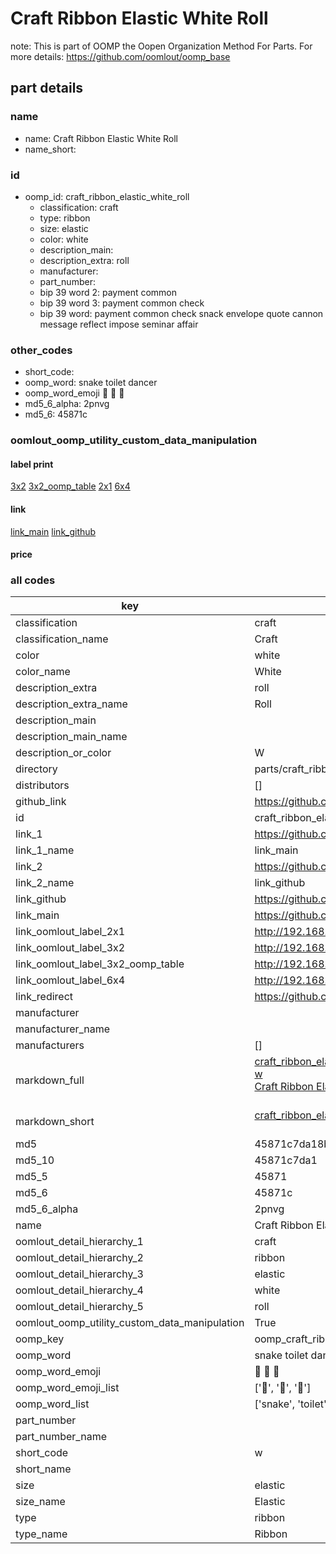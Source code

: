 # Craft Ribbon Elastic White Roll  

note: This is part of OOMP the Oopen Organization Method For Parts. For more details: https://github.com/oomlout/oomp_base

##  part details
  







### name
* name: Craft Ribbon Elastic White Roll
* name_short: 
### id
* oomp_id: craft_ribbon_elastic_white_roll
  * classification: craft
  * type: ribbon
  * size: elastic
  * color: white
  * description_main: 
  * description_extra: roll
  * manufacturer: 
  * part_number: 
  * bip 39 word 2: payment common
  * bip 39 word 3: payment common check
  * bip 39 word: payment common check snack envelope quote cannon message reflect impose seminar affair

### other_codes
* short_code: 
* oomp_word: snake toilet dancer
* oomp_word_emoji :snake: :toilet: :dancer:
* md5_6_alpha: 2pnvg
* md5_6: 45871c






### oomlout_oomp_utility_custom_data_manipulation
#### label print
[3x2](http://192.168.1.245:1112/?label=oomp%202pnvg)
[3x2_oomp_table](http://192.168.1.108:1112/?label=oomp%202pnvg)
[2x1](http://192.168.1.242:1112/?label=oomp%202pnvg)
[6x4](http://192.168.1.55:1112/?label=oomp%202pnvg)    

#### link

[link_main](https://github.com/oomlout/oomlout_oomp_version_1_messy/tree/main/parts/craft_ribbon_elastic_white_roll) [link_github](https://github.com/oomlout/oomlout_oomp_version_1_messy/tree/main/parts/craft_ribbon_elastic_white_roll)                             

#### price







### all codes 
| key | value |  
| --- | --- |  
| classification | craft |  
| classification_name | Craft |  
| color | white |  
| color_name | White |  
| description_extra | roll |  
| description_extra_name | Roll |  
| description_main |  |  
| description_main_name |  |  
| description_or_color | W  |  
| directory | parts/craft_ribbon_elastic_white_roll |  
| distributors | [] |  
| github_link | https://github.com/oomlout/oomlout_oomp_part_src/tree/main/parts/craft_ribbon_elastic_white_roll |  
| id | craft_ribbon_elastic_white_roll |  
| link_1 | https://github.com/oomlout/oomlout_oomp_version_1_messy/tree/main/parts/craft_ribbon_elastic_white_roll |  
| link_1_name | link_main |  
| link_2 | https://github.com/oomlout/oomlout_oomp_version_1_messy/tree/main/parts/craft_ribbon_elastic_white_roll |  
| link_2_name | link_github |  
| link_github | https://github.com/oomlout/oomlout_oomp_version_1_messy/tree/main/parts/craft_ribbon_elastic_white_roll |  
| link_main | https://github.com/oomlout/oomlout_oomp_version_1_messy/tree/main/parts/craft_ribbon_elastic_white_roll |  
| link_oomlout_label_2x1 | http://192.168.1.242:1112/?label=oomp%202pnvg |  
| link_oomlout_label_3x2 | http://192.168.1.245:1112/?label=oomp%202pnvg |  
| link_oomlout_label_3x2_oomp_table | http://192.168.1.108:1112/?label=oomp%202pnvg |  
| link_oomlout_label_6x4 | http://192.168.1.55:1112/?label=oomp%202pnvg |  
| link_redirect | https://github.com/oomlout/oomlout_oomp_version_1_messy/tree/main/parts/craft_ribbon_elastic_white_roll |  
| manufacturer |  |  
| manufacturer_name |  |  
| manufacturers | [] |  
| markdown_full | [craft_ribbon_elastic_white_roll](none)<br>[w](none)<br>[Craft Ribbon Elastic White Roll](none)<br><br> |  
| markdown_short | [craft_ribbon_elastic_white_roll](none)<br><br> |  
| md5 | 45871c7da18be42ec025ecd04e0b9d0d |  
| md5_10 | 45871c7da1 |  
| md5_5 | 45871 |  
| md5_6 | 45871c |  
| md5_6_alpha | 2pnvg |  
| name | Craft Ribbon Elastic White Roll |  
| oomlout_detail_hierarchy_1 | craft |  
| oomlout_detail_hierarchy_2 | ribbon |  
| oomlout_detail_hierarchy_3 | elastic |  
| oomlout_detail_hierarchy_4 | white |  
| oomlout_detail_hierarchy_5 | roll |  
| oomlout_oomp_utility_custom_data_manipulation | True |  
| oomp_key | oomp_craft_ribbon_elastic_white_roll |  
| oomp_word | snake toilet dancer |  
| oomp_word_emoji | :snake: :toilet: :dancer: |  
| oomp_word_emoji_list | [':snake:', ':toilet:', ':dancer:'] |  
| oomp_word_list | ['snake', 'toilet', 'dancer'] |  
| part_number |  |  
| part_number_name |  |  
| short_code | w |  
| short_name |  |  
| size | elastic |  
| size_name | Elastic |  
| type | ribbon |  
| type_name | Ribbon |  
